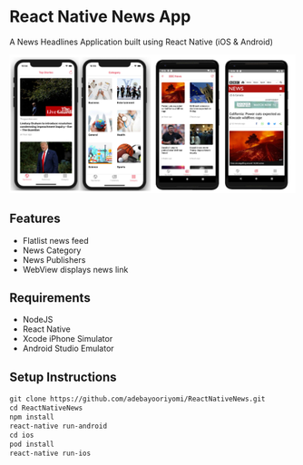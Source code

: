 # React Native News App

A News Headlines Application built using React Native (iOS & Android)

<p><a target="_blank" rel="noopener noreferrer" href="https://github.com/adebayooriyomi/NewsAppRN/blob/master/images/screenshots.jpg"><img src="https://github.com/adebayooriyomi/NewsAppRN/blob/master/images/screenshots.jpg" alt="screenshots of NewsApp" style="max-width:100%;"></a></p>

<h2>Features</h2>
<ul>
  <li>Flatlist news feed</li>
  <li>News Category</li>
  <li>News Publishers</li>
  <li>WebView displays news link</li>
</ul>


<h2>Requirements</h2>
<ul>
  <li>NodeJS</li>
  <li>React Native</li>
  <li>Xcode iPhone Simulator</li>
  <li>Android Studio Emulator</li>
</ul>

<h2>Setup Instructions</h2>
<pre><code>git clone https://github.com/adebayooriyomi/ReactNativeNews.git
cd ReactNativeNews
npm install
react-native run-android
cd ios
pod install
react-native run-ios
</code></pre>
